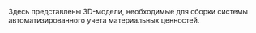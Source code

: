 Здесь представлены 3D-модели, необходимые для сборки системы автоматизированного учета материальных ценностей.
